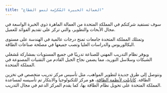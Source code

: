 ```yaml
---
title: "العمالة الخبيرة المُكرّسة لنمو القطاع"
---
```

سوف تستفيد شركتكم في المملكة المتحدة من العمالة الماهرة ذوي الخبرة الواسعة في مجال الأبحاث والتطوير، والتي تركز على تقديم الفوائد للعميل.

وتمتلك المملكة المتحدة جامعات تمنح درجات عالمية في الهندسة على مستوى البكالوريوس والدراسات العليا وتصب جميعها في مصلحة صناعات الطاقة.

ويوفر نظام التدريب المهني للصناعة تدريبًا في جميع المستويات بمشاركة مُشغلي الشبكات وسلاسل التوريد، مما يضمن نجاح الجيل القادم من التقنيات المصنوعة في المملكة المتحدة.

ونتوصل إلى طرق جديدة لتطوير المواهب، مثل تأسيس مركز تدريب متخصص في تخزين الطاقة. [كاتابلت لأنظمة الطاقة](https://es.catapult.org.uk/)، هو مركز للتكنولوجيا والابتكار تم تأسيسه لمساعدة المملكة المتحدة على تحويل نظام الطاقة بها، كما يقدم المركز الدعم في مجال التدريب.

